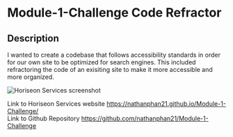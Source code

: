 # Module-1-Challenge Code Refractor

## Description
I wanted to create a codebase that follows accessibility standards in order for our own site to be optimized for search engines. This included refractoring the code of an exisiting site to make it more accessible and more organized. 

![Horiseon Services screenshot](/assets/images/image.png)

Link to Horiseon Services website https://nathanphan21.github.io/Module-1-Challenge/
<br>
Link to Github Repository https://github.com/nathanphan21/Module-1-Challenge
